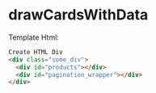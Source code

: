 # drawCardsWithData

Template Html:

```html
Create HTML Div
<div class="some_div">
  <div id="products"></div>
  <div id="pagination_wrapper"></div>
</div>
```
